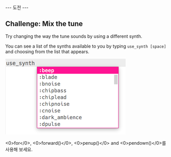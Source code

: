 \--- 도전 \---

## Challenge: Mix the tune

Try changing the way the tune sounds by using a different synth.

You can see a list of the synths available to you by typing `use_synth [space]` and choosing from the list that appears.

![Choosing a synth](images/use_synth.png)

<0>for</0>, <0>forward()</0>, <0>penup()</0> and <0>pendown()</0>를 사용해 보세요.